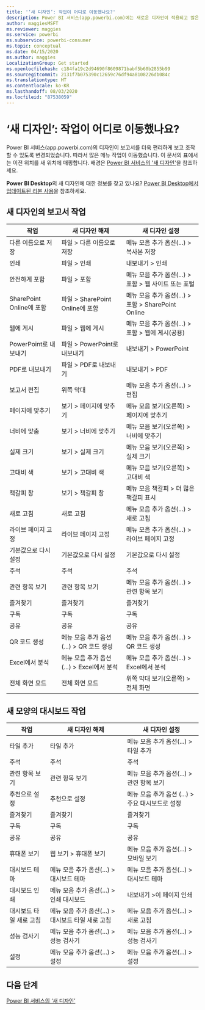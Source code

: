 ```yaml
---
title: '‘새 디자인’: 작업이 어디로 이동했나요?'
description: Power BI 서비스(app.powerbi.com)에는 새로운 디자인이 적용되고 많은 작업이 이동했습니다. 이 문서에서는 이전 위치를 새 위치에 매핑하는 표를 제공합니다.
author: maggiesMSFT
ms.reviewer: maggies
ms.service: powerbi
ms.subservice: powerbi-consumer
ms.topic: conceptual
ms.date: 04/15/2020
ms.author: maggies
LocalizationGroup: Get started
ms.openlocfilehash: c184fa19c2d94690f8609871babf5b60b2855b99
ms.sourcegitcommit: 2131f7b075390c12659c76df94a8108226db084c
ms.translationtype: HT
ms.contentlocale: ko-KR
ms.lasthandoff: 08/03/2020
ms.locfileid: "87538059"
---
```

# <a name="the-new-look-where-did-the-actions-go"></a>‘새 디자인’: 작업이 어디로 이동했나요?

Power BI 서비스(app.powerbi.com)의 디자인이 보고서를 더욱 편리하게 보고 조작할 수 있도록 변경되었습니다. 따라서 많은 메뉴 작업이 이동했습니다. 이 문서의 표에서는 이전 위치를 새 위치에 매핑합니다. 배경은 [Power BI 서비스의 '새 디자인'](service-new-look.md)을 참조하세요.

**Power BI Desktop**의 새 디자인에 대한 정보를 찾고 있나요? [Power BI Desktop에서 업데이트된 리본 사용](../create-reports/desktop-ribbon.md)을 참조하세요.

## <a name="report-actions-in-the-new-look"></a>새 디자인의 보고서 작업

|작업  |새 디자인 해제  |새 디자인 설정  |
|---------|---------|---------|
| 다른 이름으로 저장 | 파일 > 다른 이름으로 저장  | 메뉴 모음 추가 옵션(...) > 복사본 저장 |
| 인쇄 | 파일 > 인쇄 | 내보내기 > 인쇄 |
| 안전하게 포함 | 파일 > 포함 | 메뉴 모음 추가 옵션(...) > 포함 > 웹 사이트 또는 포털 |
| SharePoint Online에 포함 | 파일 > SharePoint Online에 포함 | 메뉴 모음 추가 옵션(...) > 포함 > SharePoint Online |
| 웹에 게시 | 파일 > 웹에 게시 | 메뉴 모음 추가 옵션(...) > 포함 > 웹에 게시(공용) |
| PowerPoint로 내보내기 | 파일 > PowerPoint로 내보내기 | 내보내기 > PowerPoint |
| PDF로 내보내기 | 파일 > PDF로 내보내기 | 내보내기 > PDF |
|보고서 편집  | 위쪽 막대   | 메뉴 모음 추가 옵션(...) > 편집 |
| 페이지에 맞추기 | 보기 > 페이지에 맞추기 | 메뉴 모음 보기(오른쪽) > 페이지에 맞추기 |
| 너비에 맞춤 | 보기 > 너비에 맞추기 | 메뉴 모음 보기(오른쪽) > 너비에 맞추기 |
| 실제 크기 | 보기 > 실제 크기 | 메뉴 모음 보기(오른쪽) > 실제 크기 |
| 고대비 색 | 보기 > 고대비 색 | 메뉴 모음 보기(오른쪽) > 고대비 색 |
| 책갈피 창 | 보기 > 책갈피 창 |  메뉴 모음 책갈피 > 더 많은 책갈피 표시 |
| 새로 고침 | 새로 고침 | 메뉴 모음 추가 옵션(...) > 새로 고침 |
| 라이브 페이지 고정 | 라이브 페이지 고정 | 메뉴 모음 추가 옵션(...) > 라이브 페이지 고정 |
| 기본값으로 다시 설정 | 기본값으로 다시 설정 | 기본값으로 다시 설정 |
| 주석 | 주석 | 주석 |
| 관련 항목 보기 | 관련 항목 보기 | 메뉴 모음 추가 옵션(...) > 관련 항목 보기 |
| 즐겨찾기 | 즐겨찾기 | 즐겨찾기 |
| 구독 | 구독 |구독 |
| 공유 | 공유 | 공유 |
| QR 코드 생성 | 메뉴 모음 추가 옵션(...) > QR 코드 생성 | 메뉴 모음 추가 옵션(...) > QR 코드 생성 |
| Excel에서 분석 | 메뉴 모음 추가 옵션(...) > Excel에서 분석 | 메뉴 모음 추가 옵션(...) > Excel에서 분석 |
| 전체 화면 모드 | 전체 화면 모드 | 위쪽 막대 보기(오른쪽) > 전체 화면 |

## <a name="dashboard-actions-in-the-new-look"></a>새 모양의 대시보드 작업

|작업  |새 디자인 해제  |새 디자인 설정  |
|---------|---------|---------|
| 타일 추가 | 타일 추가 | 메뉴 모음 추가 옵션(...) > 타일 추가 |
| 주석 | 주석 | 주석 |
| 관련 항목 보기 | 관련 항목 보기 | 메뉴 모음 추가 옵션(...) > 관련 항목 보기 |
| 추천으로 설정 | 추천으로 설정| 메뉴 모음 추가 옵션 (...) > 주요 대시보드로 설정|
| 즐겨찾기 | 즐겨찾기 | 즐겨찾기 |
| 구독 | 구독 |구독 |
| 공유 | 공유 | 공유 |
| 휴대폰 보기 | 웹 보기 > 휴대폰 보기 | 메뉴 모음 추가 옵션(...) > 모바일 보기 |
| 대시보드 테마 | 메뉴 모음 추가 옵션(...) > 대시보드 테마 | 메뉴 모음 추가 옵션(...) > 대시보드 테마 |
| 대시보드 인쇄 | 메뉴 모음 추가 옵션(...) > 인쇄 대시보드 | 내보내기 >이 페이지 인쇄 |
| 대시보드 타일 새로 고침 | 메뉴 모음 추가 옵션(...) > 대시보드 타일 새로 고침 | 메뉴 모음 추가 옵션(...) > 새로 고침 |
| 성능 검사기 | 메뉴 모음 추가 옵션(...) > 성능 검사기 | 메뉴 모음 추가 옵션(...) > 성능 검사기 |
| 설정 | 메뉴 모음 추가 옵션(...) > 설정 | 메뉴 모음 추가 옵션(...) > 설정 |

## <a name="next-steps"></a>다음 단계

[Power BI 서비스의 ‘새 디자인’](service-new-look.md)
